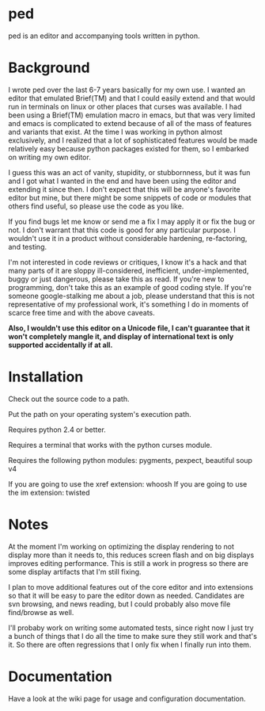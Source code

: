 ped
===

ped is an editor and accompanying tools written in python.


Background
==========

I wrote ped over the last 6-7 years basically for my own use. I wanted an editor that emulated Brief(TM) and that I could easily extend and that would run in terminals on linux or other places that curses was available. I had been using a Brief(TM) emulation macro in emacs, but that was very limited and emacs is complicated to extend because of all of the mass of features and variants that exist. At the time I was working in python almost exclusively, and I realized that a lot of sophisticated features would be made relatively easy because python packages existed for them, so I embarked on writing my own editor.

I guess this was an act of vanity, stupidity, or stubbornness, but it was fun and I got what I wanted in the end and have been using the editor and extending it since then. I don't expect that this will be anyone's favorite editor but mine, but there might be some snippets of code or modules that others find useful, so please use the code as you like.

If you find bugs let me know or send me a fix I may apply it or fix the bug or not. I don't warrant that this code is good for any particular purpose. I wouldn't use it in a product without considerable hardening, re-factoring, and testing. 

I'm not interested in code reviews or critiques, I know it's a hack and that many parts of it are sloppy ill-considered, inefficient, under-implemented, buggy or just dangerous, please take this as read. If you're new to programming, don't take this as an example of good coding style. If you're someone google-stalking me about a job, please understand that this is not representative of my professional work, it's something I do in moments of scarce free time and with the above caveats.

**Also, I wouldn't use this editor on a Unicode file, I can't guarantee that it won't completely mangle it, and display of international text is only supported accidentally if at all.**

Installation
============

Check out the source code to a path.

Put the path on your operating system's execution path.

Requires python 2.4 or better.

Requires a terminal that works with the python curses module.

Requires the following python modules: pygments, pexpect, beautiful soup v4

If you are going to use the xref extension: whoosh
If you are going to use the im extension: twisted

Notes
=====

At the moment I'm working on optimizing the display rendering to not display more than it needs to, this reduces screen flash and on big displays improves editing performance. This is still a work in progress so there are some display artifacts that I'm still fixing.

I plan to move additional features out of the core editor and into extensions so that it will be easy to pare the editor down as needed. Candidates are svn browsing, and news reading, but I could probably also move file find/browse as well.

I'll probaby work on writing some automated tests, since right now I just try a bunch of things that I do all the time to make sure they still work and that's it. So there are often regressions that I only fix when I finally run into them.

Documentation
=============

Have a look at the wiki page for usage and configuration documentation.
